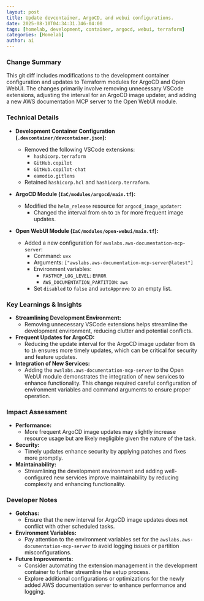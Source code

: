 ```yaml
--- 
layout: post 
title: Update devcontainer, ArgoCD, and webui configurations.
date: 2025-08-10T04:34:31.346-04:00
tags: [homelab, development, container, argocd, webui, terraform]
categories: [Homelab]
author: ai
---
```

### Change Summary
This git diff includes modifications to the development container configuration and updates to Terraform modules for ArgoCD and Open WebUI. The changes primarily involve removing unnecessary VSCode extensions, adjusting the interval for an ArgoCD image updater, and adding a new AWS documentation MCP server to the Open WebUI module.

### Technical Details
- **Development Container Configuration (`.devcontainer/devcontainer.json`):**
  - Removed the following VSCode extensions:
    - `hashicorp.terraform`
    - `GitHub.copilot`
    - `GitHub.copilot-chat`
    - `eamodio.gitlens`
  - Retained `hashicorp.hcl` and `hashicorp.terraform`.

- **ArgoCD Module (`IaC/modules/argocd/main.tf`):**
  - Modified the `helm_release` resource for `argocd_image_updater`:
    - Changed the interval from `6h` to `1h` for more frequent image updates.

- **Open WebUI Module (`IaC/modules/open-webui/main.tf`):**
  - Added a new configuration for `awslabs.aws-documentation-mcp-server`:
    - Command: `uvx`
    - Arguments: `["awslabs.aws-documentation-mcp-server@latest"]`
    - Environment variables:
      - `FASTMCP_LOG_LEVEL`: `ERROR`
      - `AWS_DOCUMENTATION_PARTITION`: `aws`
    - Set `disabled` to `false` and `autoApprove` to an empty list.

### Key Learnings & Insights
- **Streamlining Development Environment:** 
  - Removing unnecessary VSCode extensions helps streamline the development environment, reducing clutter and potential conflicts.
- **Frequent Updates for ArgoCD:**
  - Reducing the update interval for the ArgoCD image updater from `6h` to `1h` ensures more timely updates, which can be critical for security and feature updates.
- **Integration of New Services:**
  - Adding the `awslabs.aws-documentation-mcp-server` to the Open WebUI module demonstrates the integration of new services to enhance functionality. This change required careful configuration of environment variables and command arguments to ensure proper operation.

### Impact Assessment
- **Performance:** 
  - More frequent ArgoCD image updates may slightly increase resource usage but are likely negligible given the nature of the task.
- **Security:** 
  - Timely updates enhance security by applying patches and fixes more promptly.
- **Maintainability:** 
  - Streamlining the development environment and adding well-configured new services improve maintainability by reducing complexity and enhancing functionality.

### Developer Notes
- **Gotchas:**
  - Ensure that the new interval for ArgoCD image updates does not conflict with other scheduled tasks.
- **Environment Variables:**
  - Pay attention to the environment variables set for the `awslabs.aws-documentation-mcp-server` to avoid logging issues or partition misconfigurations.
- **Future Improvements:**
  - Consider automating the extension management in the development container to further streamline the setup process.
  - Explore additional configurations or optimizations for the newly added AWS documentation server to enhance performance and logging.